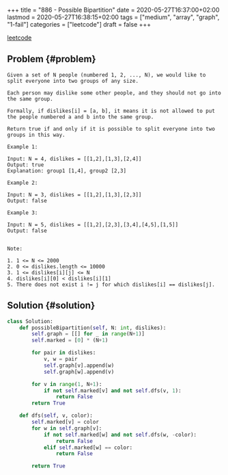 +++
title = "886 - Possible Bipartition"
date = 2020-05-27T16:37:00+02:00
lastmod = 2020-05-27T16:38:15+02:00
tags = ["medium", "array", "graph", "1-fail"]
categories = ["leetcode"]
draft = false
+++

[leetcode](https://leetcode.com/problems/possible-bipartition/)


## Problem {#problem}

```text
Given a set of N people (numbered 1, 2, ..., N), we would like to split everyone into two groups of any size.

Each person may dislike some other people, and they should not go into the same group.

Formally, if dislikes[i] = [a, b], it means it is not allowed to put the people numbered a and b into the same group.

Return true if and only if it is possible to split everyone into two groups in this way.

Example 1:

Input: N = 4, dislikes = [[1,2],[1,3],[2,4]]
Output: true
Explanation: group1 [1,4], group2 [2,3]

Example 2:

Input: N = 3, dislikes = [[1,2],[1,3],[2,3]]
Output: false

Example 3:

Input: N = 5, dislikes = [[1,2],[2,3],[3,4],[4,5],[1,5]]
Output: false


Note:

1. 1 <= N <= 2000
2. 0 <= dislikes.length <= 10000
3. 1 <= dislikes[i][j] <= N
4. dislikes[i][0] < dislikes[i][1]
5. There does not exist i != j for which dislikes[i] == dislikes[j].
```


## Solution {#solution}

```python
class Solution:
    def possibleBipartition(self, N: int, dislikes):
        self.graph = [[] for _ in range(N+1)]
        self.marked = [0] * (N+1)

        for pair in dislikes:
            v, w = pair
            self.graph[v].append(w)
            self.graph[w].append(v)

        for v in range(1, N+1):
            if not self.marked[v] and not self.dfs(v, 1):
                return False
        return True

    def dfs(self, v, color):
        self.marked[v] = color
        for w in self.graph[v]:
            if not self.marked[w] and not self.dfs(w, -color):
                return False
            elif self.marked[w] == color:
                return False

        return True
```
